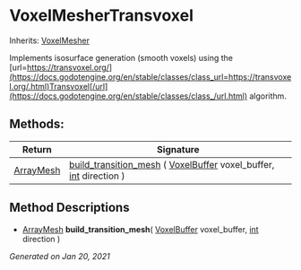 # VoxelMesherTransvoxel

Inherits: [VoxelMesher](VoxelMesher.md)


Implements isosurface generation (smooth voxels) using the [url=https://transvoxel.org/](https://docs.godotengine.org/en/stable/classes/class_url=https://transvoxel.org/.html)Transvoxel[/url](https://docs.godotengine.org/en/stable/classes/class_/url.html) algorithm.

## Methods: 


Return                                                                            | Signature                                                                                                                                                                         
--------------------------------------------------------------------------------- | ----------------------------------------------------------------------------------------------------------------------------------------------------------------------------------
[ArrayMesh](https://docs.godotengine.org/en/stable/classes/class_arraymesh.html)  | [build_transition_mesh](#i_build_transition_mesh) ( [VoxelBuffer](VoxelBuffer.md) voxel_buffer, [int](https://docs.godotengine.org/en/stable/classes/class_int.html) direction )  
<p></p>

## Method Descriptions

- [ArrayMesh](https://docs.godotengine.org/en/stable/classes/class_arraymesh.html)<span id="i_build_transition_mesh"></span> **build_transition_mesh**( [VoxelBuffer](VoxelBuffer.md) voxel_buffer, [int](https://docs.godotengine.org/en/stable/classes/class_int.html) direction ) 



_Generated on Jan 20, 2021_
